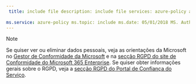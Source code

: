 ```yaml
---
 title: include file description: include file services: azure-policy author: eross-msft
 
ms.service: azure-policy ms.topic: include ms.date: 05/01/2018 MS. Author: lizross MS. Custom: incluem ms.collection de ficheiro: M365-identity-device-management
---
```


>[!Note]
>Se quiser ver ou eliminar dados pessoais, veja as orientações da Microsoft no [Gestor de Conformidade da Microsoft](https://servicetrust.microsoft.com/ComplianceManager) e na [secção RGPD do site de Conformidade do Microsoft 365 Enterprise](https://docs.microsoft.com/en-us/microsoft-365/compliance/gdpr). Se quiser obter informações gerais sobre o RGPD, veja a [secção RGPD do Portal de Confiança do Serviço](https://servicetrust.microsoft.com/ViewPage/GDPRGetStarted).
